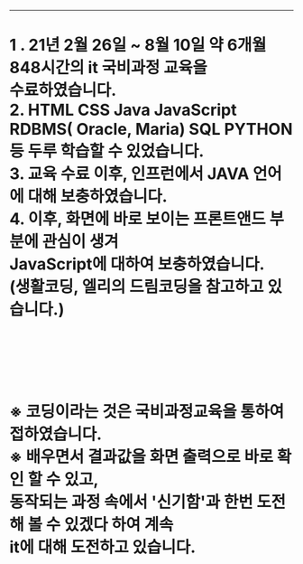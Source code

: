 ------------------------------------------------------------------------------------------------------------------------------------------------------
1 . 21년 2월 26일 ~ 8월 10일 약 6개월 848시간의 it 국비과정 교육을 <br> 수료하였습니다. <br>
2.  HTML CSS Java JavaScript RDBMS( Oracle, Maria) SQL PYTHON등 두루 학습할 수 있었습니다. <br>
3.  교육 수료 이후, 인프런에서 JAVA 언어에 대해 보충하였습니다. <br>
4.  이후, 화면에 바로 보이는 프론트앤드 부분에 관심이 생겨 <br> JavaScript에 대하여 보충하였습니다. <br> (생활코딩, 엘리의 드림코딩을 참고하고 있습니다.) <br>
======================================================================================================================================================
<br><br><br>
※ 코딩이라는 것은 국비과정교육을 통하여 접하였습니다. <br>
※ 배우면서 결과값을 화면 출력으로 바로 확인 할 수 있고, <br>동작되는 과정 속에서 '신기함'과 한번 도전해 볼 수 있겠다 하여 계속 <br> it에 대해 도전하고 있습니다.  <br>
======================================================================================================================================================
